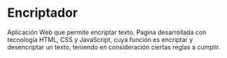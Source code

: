 # Encriptador
Aplicación Web que permite encriptar texto. Pagina desarrollada con tecnología HTML, CSS y JavaScript, cuya función es encriptar y desencriptar un texto, teniendo en consideración ciertas reglas a cumplir.
